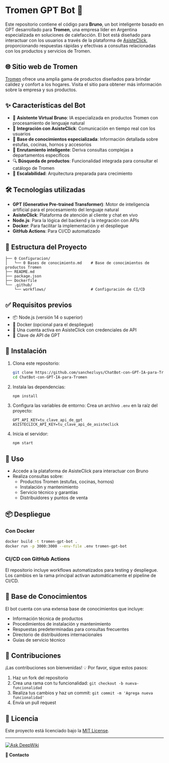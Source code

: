 # Tromen GPT Bot 🎉

Este repositorio contiene el código para **Bruno**, un bot inteligente basado en GPT desarrollado para **Tromen**, una empresa líder en Argentina especializada en soluciones de calefacción. El bot está diseñado para interactuar con los usuarios a través de la plataforma de [AsisteClick](https://asisteclick.com/), proporcionando respuestas rápidas y efectivas a consultas relacionadas con los productos y servicios de Tromen.

## 🌐 Sitio web de Tromen

[Tromen](https://tromen.com/) ofrece una amplia gama de productos diseñados para brindar calidez y confort a los hogares. Visita el sitio para obtener más información sobre la empresa y sus productos.

## ✨ Características del Bot

- 🤖 **Asistente Virtual Bruno**: IA especializada en productos Tromen con procesamiento de lenguaje natural
- 🔗 **Integración con AsisteClick**: Comunicación en tiempo real con los usuarios
- 🎯 **Base de conocimientos especializada**: Información detallada sobre estufas, cocinas, hornos y accesorios
- 📧 **Enrutamiento inteligente**: Deriva consultas complejas a departamentos específicos
- 🔍 **Búsqueda de productos**: Funcionalidad integrada para consultar el catálogo de Tromen
- 🚀 **Escalabilidad**: Arquitectura preparada para crecimiento

## 🛠️ Tecnologías utilizadas

- **GPT (Generative Pre-trained Transformer)**: Motor de inteligencia artificial para el procesamiento del lenguaje natural
- **AsisteClick**: Plataforma de atención al cliente y chat en vivo
- **Node.js**: Para la lógica del backend y la integración con APIs
- **Docker**: Para facilitar la implementación y el despliegue
- **GitHub Actions**: Para CI/CD automatizado

## 📁 Estructura del Proyecto

```
├── 0 Configuracion/
│   └── 0 Bases de conocimiento.md    # Base de conocimientos de productos Tromen
├── README.md
├── package.json
├── Dockerfile
└── .github/
    └── workflows/                    # Configuración de CI/CD
```

## ✅ Requisitos previos

- 📦 Node.js (versión 14 o superior)
- 🐳 Docker (opcional para el despliegue)
- 🔑 Una cuenta activa en AsisteClick con credenciales de API
- 🔑 Clave de API de GPT

## 🚀 Instalación

1. Clona este repositorio:
   ```bash
   git clone https://github.com/sanchezluys/ChatBot-con-GPT-IA-para-Tromen.git
   cd ChatBot-con-GPT-IA-para-Tromen
   ```

2. Instala las dependencias:
   ```bash
   npm install
   ```

3. Configura las variables de entorno:
   Crea un archivo `.env` en la raíz del proyecto:
   ```env
   GPT_API_KEY=tu_clave_api_de_gpt
   ASISTECLICK_API_KEY=tu_clave_api_de_asisteclick
   ```

4. Inicia el servidor:
   ```bash
   npm start
   ```

## 💬 Uso

- Accede a la plataforma de AsisteClick para interactuar con Bruno
- Realiza consultas sobre:
  - Productos Tromen (estufas, cocinas, hornos)
  - Instalación y mantenimiento
  - Servicio técnico y garantías
  - Distribuidores y puntos de venta

## 📦 Despliegue

### Con Docker
```bash
docker build -t tromen-gpt-bot .
docker run -p 3000:3000 --env-file .env tromen-gpt-bot
```

### CI/CD con GitHub Actions
El repositorio incluye workflows automatizados para testing y despliegue. Los cambios en la rama principal activan automáticamente el pipeline de CI/CD.

## 🧠 Base de Conocimientos

El bot cuenta con una extensa base de conocimientos que incluye:
- Información técnica de productos
- Procedimientos de instalación y mantenimiento
- Respuestas predeterminadas para consultas frecuentes
- Directorio de distribuidores internacionales
- Guías de servicio técnico

## 🤝 Contribuciones

¡Las contribuciones son bienvenidas! 💡 Por favor, sigue estos pasos:

1. Haz un fork del repositorio
2. Crea una rama con tu funcionalidad: `git checkout -b nueva-funcionalidad`
3. Realiza tus cambios y haz un commit: `git commit -m 'Agrega nueva funcionalidad'`
4. Envía un pull request

## 📜 Licencia

Este proyecto está licenciado bajo la [MIT License](LICENSE).

---

[![Ask DeepWiki](https://deepwiki.com/badge.svg)](https://deepwiki.com/sanchezluys/ChatBot-con-GPT-IA-para-Tromen)

**📩 Contacto**
